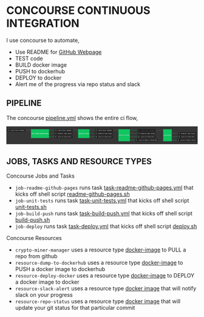# CONCOURSE CONTINUOUS INTEGRATION

I use concourse to automate,

* Use README for
  [GitHub Webpage](https://jeffdecola.github.io/crypto-miner-manager/)
* TEST code
* BUILD docker image
* PUSH to dockerhub
* DEPLOY to docker
* Alert me of the progress via repo status and slack

## PIPELINE

The concourse
[pipeline.yml](https://github.com/JeffDeCola/crypto-miner-manager/blob/master/ci/pipeline.yml)
shows the entire ci flow,

![IMAGE - crypto-miner-manager concourse ci pipeline - IMAGE](docs/pics/crypto-miner-manager-pipeline.jpg)

## JOBS, TASKS AND RESOURCE TYPES

Concourse Jobs and Tasks

* `job-readme-github-pages` runs task
  [task-readme-github-pages.yml](https://github.com/JeffDeCola/crypto-miner-manager/blob/master/ci/tasks/task-readme-github-pages.yml)
  that kicks off shell script
  [readme-github-pages.sh](https://github.com/JeffDeCola/crypto-miner-manager/blob/master/ci/scripts/readme-github-pages.sh)
* `job-unit-tests` runs task
  [task-unit-tests.yml](https://github.com/JeffDeCola/crypto-miner-manager/blob/master/ci/tasks/task-unit-tests.yml)
  that kicks off shell script
  [unit-tests.sh](https://github.com/JeffDeCola/crypto-miner-manager/tree/master/ci/scripts/unit-tests.sh)
* `job-build-push` runs task
  [task-build-push.yml](https://github.com/JeffDeCola/crypto-miner-manager/blob/master/ci/tasks/task-build-push.yml)
  that kicks off shell script
  [build-push.sh](https://github.com/JeffDeCola/crypto-miner-manager/tree/master/ci/scripts/build-push.sh)
* `job-deploy` runs task
  [task-deploy.yml](https://github.com/JeffDeCola/crypto-miner-manager/blob/master/ci/tasks/task-deploy.yml)
  that kicks off shell script
  [deploy.sh](https://github.com/JeffDeCola/crypto-miner-manager/tree/master/ci/scripts/deploy.sh)

Concourse Resources

* `crypto-miner-manager` uses a resource type
  [docker-image](https://hub.docker.com/r/concourse/git-resource/)
  to PULL a repo from github
* `resource-dump-to-dockerhub` uses a resource type
  [docker-image](https://hub.docker.com/r/concourse/docker-image-resource/)
  to PUSH a docker image to dockerhub
* `resource-deploy-docker` uses a resource type
  [docker-image](https://hub.docker.com/r/jeffdecola/concourse-deploy-docker-resource/)
  to DEPLOY a docker image to docker
* `resource-slack-alert` uses a resource type
  [docker image](https://hub.docker.com/r/cfcommunity/slack-notification-resource)
  that will notify slack on your progress
* `resource-repo-status` uses a resource type
  [docker image](https://hub.docker.com/r/jeffdecola/github-status-resource-clone)
  that will update your git status for that particular commit
